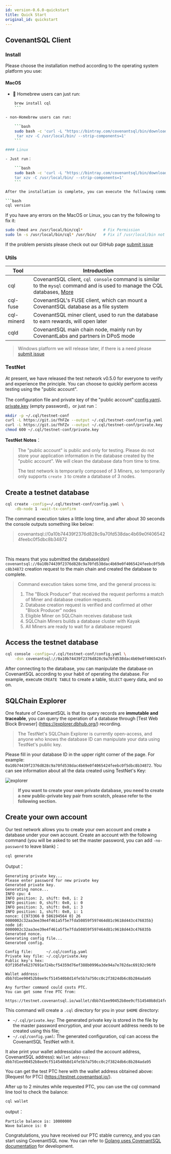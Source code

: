 ```yaml
---
id: version-0.6.0-quickstart
title: Quick Start
original_id: quickstart
---
```



## CovenantSQL Client

### Install

Please choose the installation method according to the operating system platform you use:

#### MacOS

- 🍺 Homebrew users can just run:

```bash
    brew install cql
    ```

- non-Homebrew users can run:

    ```bash
    sudo bash -c 'curl -L "https://bintray.com/covenantsql/bin/download_file?file_path=CovenantSQL-v0.5.0.osx-amd64.tar.gz" | \
     tar xzv -C /usr/local/bin/ --strip-components=1'
    ```

#### Linux

- Just run：

    ```bash
    sudo bash -c 'curl -L "https://bintray.com/covenantsql/bin/download_file?file_path=CovenantSQL-v0.5.0.linux-amd64.tar.gz" | \
    tar xzv -C /usr/local/bin/ --strip-components=1'
    ```

After the installation is complete, you can execute the following command to check whether the installation is successful.

```bash
cql version
```

If you have any errors on the MacOS or Linux, you can try the following to fix it:

```bash
sudo chmod a+x /usr/local/bin/cql*         # Fix Permission
sudo ln -s /usr/local/bin/cql* /usr/bin/   # Fix if /usr/local/bin not in $PATH
```

If the problem persists please check out our GitHub page [submit issue](https://github.com/CovenantSQL/CovenantSQL/issues/new?assignees=&labels=bug&template=bug_report.md&title=%5BBUG%5D)

### Utils

| Tool       | Introduction                                                                                                                             |
| ---------- | ---------------------------------------------------------------------------------------------------------------------------------------- |
| cql        | CovenantSQL client, `cql console` command is similar to the `mysql` command and is used to manage the CQL databases, [More](./cql_intro) |
| cql-fuse   | CovenantSQL's FUSE client, which can mount a CovenantSQL database as a file system                                                       |
| cql-minerd | CovenantSQL miner client, used to run the database to earn rewards, will open later                                                      |
| cqld       | CovenantSQL main chain node, mainly run by CovenantLabs and partners in DPoS mode                                                        |

> Windows platform we will release later, if there is a need please [submit issue](https://github.com/CovenantSQL/CovenantSQL/issues/new?assignees=&labels=&template=feature_request.md&title=)

### TestNet

At present, we have released the test network v0.5.0 for everyone to verify and experience the principle. You can choose to quickly perform access testing using the "public account".

The configuration file and private key of the "public account":[config.yaml](https://raw.githubusercontent.com/CovenantSQL/CovenantSQL/develop/conf/testnet/config.yaml)、[private.key](https://raw.githubusercontent.com/CovenantSQL/CovenantSQL/develop/conf/testnet/private.key) (empty password)，or just run：

```bash
mkdir -p ~/.cql/testnet-conf
curl -L https://git.io/fhFZe --output ~/.cql/testnet-conf/config.yaml
curl -L https://git.io/fhFZv --output ~/.cql/testnet-conf/private.key
chmod 600 ~/.cql/testnet-conf/private.key
```

**TestNet Notes**：

> The "public account" is public and only for testing. Please do not store your application information in the database created by the "public account". We will clean the database data from time to time.
> 
> The test network is temporarily composed of 3 Miners, so temporarily only supports `create 3` to create a database of 3 nodes.

## Create a testnet database

```bash
cql create -config=~/.cql/testnet-conf/config.yaml \
    -db-node 1 -wait-tx-confirm
```

The command execution takes a little long time, and after about 30 seconds the console outputs something like below:

> covenantsql://0a10b74439f2376d828c9a70fd538dac4b69e0f4065424feebc0f5dbc8b34872

​

This means that you submitted the database(dsn) `covenantsql://0a10b74439f2376d828c9a70fd538dac4b69e0f4065424feebc0f5dbc8b34872` creation request to the main chain and created the database to complete.

> Command execution takes some time, and the general process is:
> 
> 1. The "Block Producer" that received the request performs a match of Miner and database creation requests.
> 2. Database creation request is verified and confirmed at other "Block Producer" nodes
> 3. Eligible Miner on SQLChain receives database task
> 4. SQLChain Miners builds a database cluster with Kayak
> 5. All Miners are ready to wait for a database request

## Access the testnet database

```bash
cql console -config=~/.cql/testnet-conf/config.yaml \
    -dsn covenantsql://0a10b74439f2376d828c9a70fd538dac4b69e0f4065424feebc0f5dbc8b34872
```

After connecting to the database, you can manipulate the database on CovenantSQL according to your habit of operating the database. For example, execute `CREATE TABLE` to create a table, `SELECT` query data, and so on.

## SQLChain Explorer

One feature of CovenantSQL is that its query records are **immutable and traceable**, you can query the operation of a database through \[Test Web Block Browser\] (https://explorer.dbhub.org/) recording.

> The TestNet's SQLChain Explorer is currently open-access, and anyone who knows the database ID can manipulate your data using TestNet's public key.

Please fill in your database ID in the upper right corner of the page. For example: `0a10b74439f2376d828c9a70fd538dac4b69e0f4065424feebc0f5dbc8b34872`. You can see information about all the data created using TestNet's Key:

![explorer](https://github.com/CovenantSQL/docs/raw/master/website/static/img/explorer.png)

> **If you want to create your own private database, you need to create a new public-private key pair from scratch, please refer to the following section.**

## Create your own account

Our test network allows you to create your own account and create a database under your own account. Create an account with the following command (you will be asked to set the master password, you can add `-no-password` to leave blank)：

```bash
cql generate
```

Output：

    Generating private key...
    Please enter password for new private key
    Generated private key.
    Generating nonce...
    INFO cpu: 4
    INFO position: 2, shift: 0x0, i: 2
    INFO position: 0, shift: 0x0, i: 0
    INFO position: 3, shift: 0x0, i: 3
    INFO position: 1, shift: 0x0, i: 1
    nonce: {{973366 0 586194564 0} 26 0000002c32aa3ee39e4f461a5f5e7fda50859f597464d81c9618d443c476835b}
    node id: 0000002c32aa3ee39e4f461a5f5e7fda50859f597464d81c9618d443c476835b
    Generated nonce.
    Generating config file...
    Generated config.
    
    Config file:      ~/.cql/config.yaml
    Private key file: ~/.cql/private.key
    Public key's hex: 03f195dfe6237691e724bcf54359d76ef388b0996a3de94a7e782dac69192c96f0
    
    Wallet address: dbb7d1ee90452b8ee9cf514540b8d14fe5b7a750cc0c2f3824db6c8b284ada95
    
    Any further command could costs PTC.
    You can get some free PTC from:
        https://testnet.covenantsql.io/wallet/dbb7d1ee90452b8ee9cf514540b8d14fe5b7a750cc0c2f3824db6c8b284ada95
    

This command will create a `.cql` directory for you in your `$HOME` directory:

- `~/.cql/private.key`: The generated private key is stored in the file by the master password encryption, and your account address needs to be created using this file;
- `~/.cql/config.yaml`: The generated configuration, cql can access the CovenantSQL TestNet with it.

It alse print your wallet address(also called the account address, CovenantSQL address): `Wallet address: dbb7d1ee90452b8ee9cf514540b8d14fe5b7a750cc0c2f3824db6c8b284ada95`

You can get the test PTC here with the wallet address obtained above: \[Request for PTC\] (https://testnet.covenantsql.io/).

After up to 2 minutes while requested PTC, you can use the cql command line tool to check the balance:

```bash
cql wallet
```

output：

    Particle balance is: 10000000
    Wave balance is: 0
    

Congratulations, you have received our PTC stable currency, and you can start using CovenantSQL now. You can refer to [Golang uses CovenantSQL documentation](./driver_golang) for development.